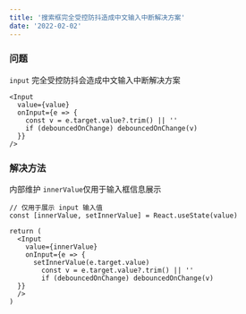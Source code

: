 ```yaml
---
title: '搜索框完全受控防抖造成中文输入中断解决方案'
date: '2022-02-02'
---
```


### 问题

`input` 完全受控防抖会造成中文输入中断解决方案

```tsx
<Input
  value={value}
  onInput={e => {
  	const v = e.target.value?.trim() || ''
    if (debouncedOnChange) debouncedOnChange(v)
  }}
/>
```

### 解决方法

内部维护 `innerValue`仅用于输入框信息展示

```tsx
// 仅用于展示 input 输入值
const [innerValue, setInnerValue] = React.useState(value)

return (
  <Input
    value={innerValue}
    onInput={e => {
      setInnerValue(e.target.value)
  		const v = e.target.value?.trim() || ''
    	if (debouncedOnChange) debouncedOnChange(v)
  }}
  />
)
```
